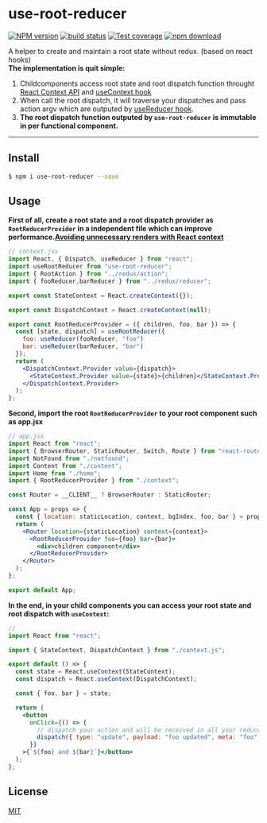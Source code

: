 # use-root-reducer

[![NPM version][npm-image]][npm-url]
[![build status][travis-image]][travis-url]
[![Test coverage][codecov-image]][codecov-url]
[![npm download][download-image]][download-url]

[npm-image]: https://img.shields.io/npm/v/use-root-reducer.svg?style=flat-square
[npm-url]: https://npmjs.org/package/use-root-reducer
[travis-image]: https://img.shields.io/travis/ahungrynoob/use-root-reducer.svg?style=flat-square
[travis-url]: https://travis-ci.org/ahungrynoob/use-root-reducer
[codecov-image]: https://codecov.io/gh/ahungrynoob/use-root-reducer/branch/master/graph/badge.svg
[codecov-url]: https://codecov.io/gh/ahungrynoob/use-root-reducer
[download-image]: https://img.shields.io/npm/dm/use-root-reducer.svg?style=flat-square
[download-url]: https://npmjs.org/package/use-root-reducer

A helper to create and maintain a root state without redux. (based on react hooks)
<br/>
**The implementation is quit simple:**

1. Childcomponents access root state and root dispatch function throught [React Context API](https://reactjs.org/docs/context.html) and [useContext hook](https://reactjs.org/docs/hooks-reference.html#usecontext)
2. When call the root dispatch, it will traverse your dispatches and pass action argv which are outputed by [useReducer hook](https://reactjs.org/docs/hooks-reference.html#usereducer).
3. **The root dispatch function outputed by `use-root-reducer` is immutable in per functional component.**

---

## Install

```bash
$ npm i use-root-reducer --save
```

## Usage

**First of all, create a root state and a root dispatch provider as `RootReducerProvider` in a independent file which can improve performance.[Avoiding unnecessary renders with React context](https://frontarm.com/james-k-nelson/react-context-performance/)**

```jsx
// context.jsx
import React, { Dispatch, useReducer } from "react";
import useRootReducer from "use-root-reducer";
import { RootAction } from "../redux/action";
import { fooReducer,barReducer } from "../redux/reducer";

export const StateContext = React.createContext({});

export const DispatchContext = React.createContext(null);

export const RootReducerProvider = ({ children, foo, bar }) => {
  const [state, dispatch] = useRootReducer({
    foo: useReducer(fooReducer, "foo")
    bar: useReducer(barReducer, "bar")
  });
  return (
    <DispatchContext.Provider value={dispatch}>
      <StateContext.Provider value={state}>{children}</StateContext.Provider>
    </DispatchContext.Provider>
  );
};
```

**Second, import the root `RootReducerProvider` to your root component such as app.jsx**

```jsx
// app.jsx
import React from "react";
import { BrowserRouter, StaticRouter, Switch, Route } from "react-router-dom";
import NotFound from "./notfound";
import Content from "./content";
import Home from "./home";
import { RootReducerProvider } from "./context";

const Router = __CLIENT__ ? BrowserRouter : StaticRouter;

const App = props => {
  const { location: staticLocation, context, bgIndex, foo, bar } = props;
  return (
    <Router location={staticLocation} context={context}>
      <RootReducerProvider foo={foo} bar={bar}>
        <div>children component</div>
      </RootReducerProvider>
    </Router>
  );
};

export default App;
```

**In the end, in your child components you can access your root state and root dispatch with `useContext`:**

```jsx
//
import React from "react";

import { StateContext, DispatchContext } from "./context.js";

export default () => {
  const state = React.useContext(StateContext);
  const dispatch = React.useContext(DispatchContext);

  const { foo, bar } = state;

  return (
    <button
      onClick={() => {
        // dispatch your action and will be received in all your reducers
        dispatch({ type: "update", payload: "foo updated", meta: "foo" });
      }}
    >{`${foo} and ${bar}`}</button>
  );
};
```

## License

[MIT](LICENSE)
